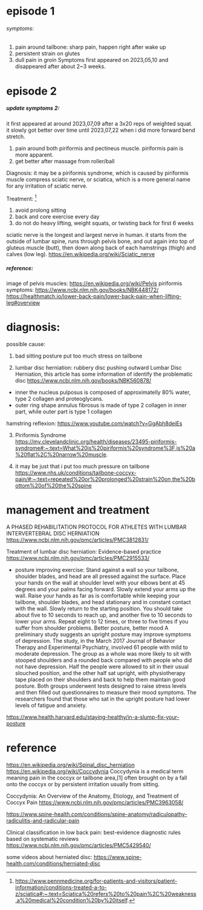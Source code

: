 # episode 1
###### symptoms:
1. pain around tailbone: sharp pain, happen right after wake up
2. persistent strain on glutes
3. dull pain in groin
Symptoms first appeared on 2023,05,10 and disappeared after about 2~3 weeks.

# episode 2
##### update symptoms 2:
it first appeared at around 2023,07,09 after a 3x20 reps of weighted squat. it slowly got better over time until 2023,07,22 when i did more forward bend stretch. 
1. pain around both piriformis and pectineus muscle. piriformis pain is more apparent. 
2. get better after massage from roller/ball

Diagnosis: it may be a piriformis syndrome, which is caused by piriformis muscle compress sciatic nerve, or sciatica, which is a more general name for any irritation of sciatic nerve. 

Treatment: [^e2treatment]
1. avoid prolong sitting
2. back and core exercise every day
3. do not do heavy lifting, weight squats, or twisting back for first 6 weeks

sciatic nerve is the longest and largest nerve in human. it starts from the outside of lumbar spine, runs through pelvis bone, and out again into top of gluteus muscle (butt), then down along back of each hamstrings (thigh) and calves (low leg). 
https://en.wikipedia.org/wiki/Sciatic_nerve

##### reference:
image of pelvis muscles: https://en.wikipedia.org/wiki/Pelvis
piriformis symptoms: 
https://www.ncbi.nlm.nih.gov/books/NBK448172/
https://healthmatch.io/lower-back-pain/lower-back-pain-when-lifting-leg#overview


# diagnosis:
possible cause:
1. bad sitting posture put too much stress on tailbone

2. lumbar disc herniation: rubbery disc pushing outward
Lumbar Disc Herniation, this article has some information of identify the problematic disc
https://www.ncbi.nlm.nih.gov/books/NBK560878/

- inner the nucleus pulposus is composed of approximatelly 80% water, type 2 collagen and proteoglycans.
- outer ring shape annulus fibrosus is made of type 2 collagen in inner part, while outer part is type 1 collagen

hamstring reflexion:
https://www.youtube.com/watch?v=GgAbh8deiEs

3. Piriformis Syndrome
https://my.clevelandclinic.org/health/diseases/23495-piriformis-syndrome#:~:text=What%20is%20piriformis%20syndrome%3F,is%20a%20flat%2C%20narrow%20muscle.




4. it may be just that i put too much pressure on tailbone
https://www.nhs.uk/conditions/tailbone-coccyx-pain/#:~:text=repeated%20or%20prolonged%20strain%20on,the%20bottom%20of%20the%20spine

# management and treatment
A PHASED REHABILITATION PROTOCOL FOR ATHLETES WITH LUMBAR INTERVERTEBRAL DISC HERNIATION
https://www.ncbi.nlm.nih.gov/pmc/articles/PMC3812831/

Treatment of lumbar disc herniation: Evidence-based practice
https://www.ncbi.nlm.nih.gov/pmc/articles/PMC2915533/

- posture improving exercise:
Stand against a wall so your tailbone, shoulder blades, and head are all pressed against the surface.
Place your hands on the wall at shoulder level with your elbows bent at 45 degrees and your palms facing forward.
Slowly extend your arms up the wall. Raise your hands as far as is comfortable while keeping your tailbone, shoulder blades, and head stationary and in constant contact with the wall.
Slowly return to the starting position. You should take about five to 10 seconds to reach up, and another five to 10 seconds to lower your arms.
Repeat eight to 12 times, or three to five times if you suffer from shoulder problems.
Better posture, better mood
A preliminary study suggests an upright posture may improve symptoms of depression. The study, in the March 2017 Journal of Behavior Therapy and Experimental Psychiatry, involved 61 people with mild to moderate depression. The group as a whole was more likely to sit with stooped shoulders and a rounded back compared with people who did not have depression. Half the people were allowed to sit in their usual slouched position, and the other half sat upright, with physiotherapy tape placed on their shoulders and back to help them maintain good posture. Both groups underwent tests designed to raise stress levels and then filled out questionnaires to measure their mood symptoms. The researchers found that those who sat in the upright posture had lower levels of fatigue and anxiety.






https://www.health.harvard.edu/staying-healthy/in-a-slump-fix-your-posture




# reference
https://en.wikipedia.org/wiki/Spinal_disc_herniation
https://en.wikipedia.org/wiki/Coccydynia
Coccydynia is a medical term meaning pain in the coccyx or tailbone area,[1] often brought on by a fall onto the coccyx or by persistent irritation usually from sitting.

Coccydynia: An Overview of the Anatomy, Etiology, and Treatment of Coccyx Pain
https://www.ncbi.nlm.nih.gov/pmc/articles/PMC3963058/

https://www.spine-health.com/conditions/spine-anatomy/radiculopathy-radiculitis-and-radicular-pain

Clinical classification in low back pain: best-evidence diagnostic rules based on systematic reviews
https://www.ncbi.nlm.nih.gov/pmc/articles/PMC5429540/


some videos about herniated disc:
https://www.spine-health.com/conditions/herniated-disc

[^e2treatment]: https://www.pennmedicine.org/for-patients-and-visitors/patient-information/conditions-treated-a-to-z/sciatica#:~:text=Sciatica%20refers%20to%20pain%2C%20weakness,a%20medical%20condition%20by%20itself.